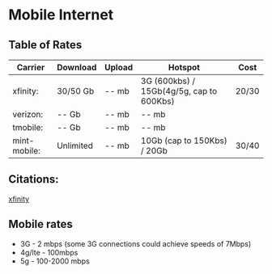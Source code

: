 # Mobile Internet

## Table of Rates

| Carrier        | Download       | Upload    | Hotspot       | Cost |
| ---           | --------        | ---       |  ---          |  ---    | 
| xfinity:          | 30/50 Gb    | -- mb     | 3G (600kbs) / 15Gb(4g/5g, cap to 600Kbs) | $20/$30 |
| verizon:          |  -- Gb         | -- mb     | -- mb      |  |
| tmobile:          |  -- Gb         | -- mb     | -- mb      |  |
| mint-mobile:      | Unlimited   | -- mb  | 10Gb (cap to 150Kbs) / 20Gb  | $30/$40 |

## Citations:
[xfinity](https://www.xfinity.com/digital/offers/)

## Mobile rates

- 3G - 2 mbps (some 3G connections could achieve speeds of 7Mbps)
- 4g/lte - 100mbps
- 5g - 100-2000 mbps



